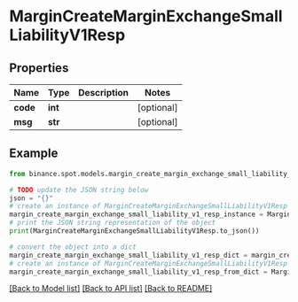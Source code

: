 # MarginCreateMarginExchangeSmallLiabilityV1Resp


## Properties

Name | Type | Description | Notes
------------ | ------------- | ------------- | -------------
**code** | **int** |  | [optional] 
**msg** | **str** |  | [optional] 

## Example

```python
from binance.spot.models.margin_create_margin_exchange_small_liability_v1_resp import MarginCreateMarginExchangeSmallLiabilityV1Resp

# TODO update the JSON string below
json = "{}"
# create an instance of MarginCreateMarginExchangeSmallLiabilityV1Resp from a JSON string
margin_create_margin_exchange_small_liability_v1_resp_instance = MarginCreateMarginExchangeSmallLiabilityV1Resp.from_json(json)
# print the JSON string representation of the object
print(MarginCreateMarginExchangeSmallLiabilityV1Resp.to_json())

# convert the object into a dict
margin_create_margin_exchange_small_liability_v1_resp_dict = margin_create_margin_exchange_small_liability_v1_resp_instance.to_dict()
# create an instance of MarginCreateMarginExchangeSmallLiabilityV1Resp from a dict
margin_create_margin_exchange_small_liability_v1_resp_from_dict = MarginCreateMarginExchangeSmallLiabilityV1Resp.from_dict(margin_create_margin_exchange_small_liability_v1_resp_dict)
```
[[Back to Model list]](../README.md#documentation-for-models) [[Back to API list]](../README.md#documentation-for-api-endpoints) [[Back to README]](../README.md)


